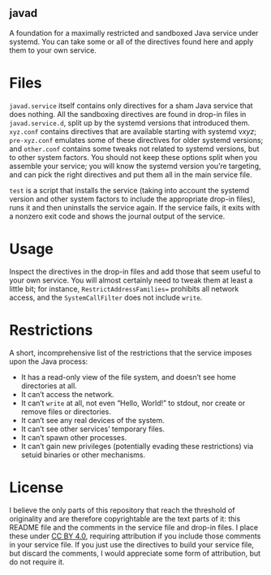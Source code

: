javad
-----

A foundation for a maximally restricted and sandboxed Java service under systemd.
You can take some or all of the directives found here and apply them to your own service.

Files
=====

`javad.service` itself contains only directives for a sham Java service that does nothing.
All the sandboxing directives are found in drop-in files in `javad.service.d`,
split up by the systemd versions that introduced them.
`xyz.conf` contains directives that are available starting with systemd v*xyz*;
`pre-xyz.conf` emulates some of these directives for older systemd versions;
and `other.conf` contains some tweaks not related to systemd versions, but to other system factors.
You should not keep these options split when you assemble your service;
you will know the systemd version you’re targeting,
and can pick the right directives and put them all in the main service file.

`test` is a script that installs the service
(taking into account the systemd version and other system factors to include the appropriate drop-in files),
runs it and then uninstalls the service again.
If the service fails, it exits with a nonzero exit code and shows the journal output of the service.

Usage
=====

Inspect the directives in the drop-in files and add those that seem useful to your own service.
You will almost certainly need to tweak them at least a little bit;
for instance, `RestrictAddressFamilies=` prohibits all network access, and the `SystemCallFilter` does not include `write`.

Restrictions
============

A short, incomprehensive list of the restrictions that the service imposes upon the Java process:

- It has a read-only view of the file system, and doesn’t see home directories at all.
- It can’t access the network.
- It can’t `write` at all, not even “Hello, World!” to stdout, nor create or remove files or directories.
- It can’t see any real devices of the system.
- It can’t see other services’ temporary files.
- It can’t spawn other processes.
- It can’t gain new privileges (potentially evading these restrictions) via setuid binaries or other mechanisms.

License
=======

I believe the only parts of this repository that reach the threshold of originality and are therefore copyrightable
are the text parts of it: this README file and the comments in the service file and drop-in files.
I place these under [CC BY 4.0], requiring attribution if you include those comments in your service file.
If you just use the directives to build your service file, but discard the comments,
I would appreciate some form of attribution, but do not require it.

[CC BY 4.0]: https://creativecommons.org/licenses/by/4.0/

